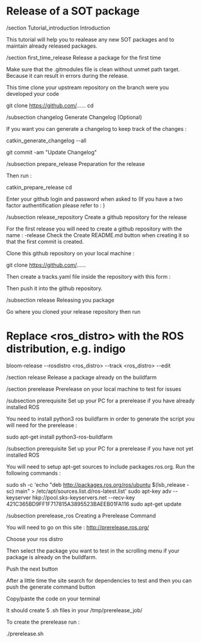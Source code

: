 # Release of a SOT package

/section Tutorial_introduction Introduction

This tutorial will help you to realease any new SOT packages and to maintain already released packages.

/section first_time_release Release a package for the first time

Make sure that the .gitmodules file is clean without unmet path target. Because it can result in errors during the release.

This time clone your upstream repository on the branch were you developed your code

git clone https://github.com/......
cd <name-of-your-package>

/subsection changelog Generate Changelog (Optional)

If you want you can generate a changelog to keep track of the changes :

catkin_generate_changelog --all

git commit -am "Update Changelog"

/subsection prepare_release Preparation for the release 

Then run :

catkin_prepare_release
cd

Enter your github login and password when asked to (If you have a two factor authentification please refer to : )

/subsection release_repository Create a github repository for the release

For the first release you will need to create a github repository with the name : <name-of-your-package>-release
Check the Create README.md button when creating it so that the first commit is created.

Clone this github repository on your local machine :

git clone https://github.com/......

Then create a tracks.yaml file inside the repository with this form :

Then push it into the github repository.

/subsection release Releasing you package

Go where you cloned your release repository then run

# Replace <ros_distro> with the ROS distribution, e.g. indigo
bloom-release --rosdistro <ros_distro> --track <ros_distro> <name-of-your-package-release> --edit

/section release Release a package already on the buildfarm

/section prerelease Prerelease on your local machine to test for issues

/subsection prerequisite Set up your PC for a prerelease if you have already installed ROS

You need to install python3 ros buildfarm in order to generate the script you will need for the prerelease :

sudo apt-get install python3-ros-buildfarm

/subsection prerequisite Set up your PC for a prerelease if you have not yet installed ROS

You will need to setup apt-get sources to include packages.ros.org. Run the following commands :

sudo sh -c 'echo "deb http://packages.ros.org/ros/ubuntu $(lsb_release -sc) main" > /etc/apt/sources.list.d/ros-latest.list'
sudo apt-key adv --keyserver hkp://pool.sks-keyservers.net --recv-key 421C365BD9FF1F717815A3895523BAEEB01FA116
sudo apt-get update

/subsection prerelease_ros Creating a Prerelease Command

You will need to go on this site : http://prerelease.ros.org/

Choose your ros distro 

Then select the package you want to test in the scrolling menu if your package is already on the buildfarm.

Push the next button 

After a little time the site search for dependencies to test and then you can push the generate command button

Copy/paste the code on your terminal

It should create 5 .sh files in your /tmp/prerelease_job/ 

To create the prerelease run :

./prerelease.sh





